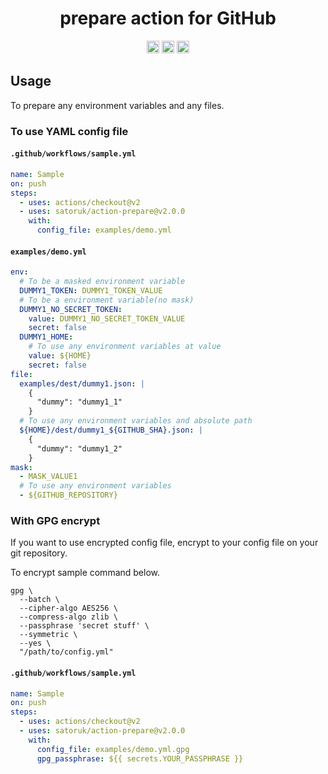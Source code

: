 <h1 align="center">prepare action for GitHub</h2>

<p align="center">
  <a href="https://github.com/satoruk/action-prepare/actions?query=workflow%3ATest"><img src="https://github.com/satoruk/action-prepare/workflows/Test/badge.svg" height="20"/></a>
  <a href="https://codecov.io/gh/satoruk/action-prepare"><img src="https://codecov.io/gh/satoruk/action-prepare/branch/master/graph/badge.svg" height="20"/></a>
  <a href="https://app.fossa.com/projects/git%2Bgithub.com%2Fsatoruk%2Faction-prepare?ref=badge_shield"><img src="https://app.fossa.com/api/projects/git%2Bgithub.com%2Fsatoruk%2Faction-prepare.svg?type=shield" height="20"/></a>
</p>

## Usage

To prepare any environment variables and any files.

### To use YAML config file

#### `.github/workflows/sample.yml`

```yaml
name: Sample
on: push
steps:
  - uses: actions/checkout@v2
  - uses: satoruk/action-prepare@v2.0.0
    with:
      config_file: examples/demo.yml
```

#### `examples/demo.yml`

```yaml
env:
  # To be a masked environment variable
  DUMMY1_TOKEN: DUMMY1_TOKEN_VALUE
  # To be a environment variable(no mask)
  DUMMY1_NO_SECRET_TOKEN:
    value: DUMMY1_NO_SECRET_TOKEN_VALUE
    secret: false
  DUMMY1_HOME:
    # To use any environment variables at value
    value: ${HOME}
    secret: false
file:
  examples/dest/dummy1.json: |
    {
      "dummy": "dummy1_1"
    }
  # To use any environment variables and absolute path
  ${HOME}/dest/dummy1_${GITHUB_SHA}.json: |
    {
      "dummy": "dummy1_2"
    }
mask:
  - MASK_VALUE1
  # To use any environment variables
  - ${GITHUB_REPOSITORY}
```

### With GPG encrypt

If you want to use encrypted config file, encrypt to your config file on your git repository.

To encrypt sample command below.

```shell
gpg \
  --batch \
  --cipher-algo AES256 \
  --compress-algo zlib \
  --passphrase 'secret stuff' \
  --symmetric \
  --yes \
  "/path/to/config.yml"
```

#### `.github/workflows/sample.yml`

```yaml
name: Sample
on: push
steps:
  - uses: actions/checkout@v2
  - uses: satoruk/action-prepare@v2.0.0
    with:
      config_file: examples/demo.yml.gpg
      gpg_passphrase: ${{ secrets.YOUR_PASSPHRASE }}
```
